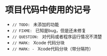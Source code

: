 # 项目代码中使用的记号

* `// TODO: ` 未添加的功能
* `// FIXME: ` 已知是bug，但是还未修复
* `// QUESTION: ` 对代码或者程序运行情况不清楚
* `// MARK: ` Xcode 代码分块 
* `// MARK: - ` Xcode代码分块（带分隔符）
